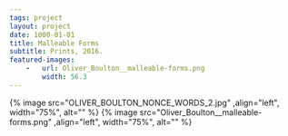 ```yaml
---
tags: project
layout: project
date: 1000-01-01
title: Malleable Forms
subtitle: Prints, 2016.
featured-images:
    -   url: Oliver_Boulton__malleable-forms.png
        width: 56.3
---
```


{% image src="OLIVER_BOULTON_NONCE_WORDS_2.jpg"    ,align="left", width="75%", alt="" %}
{% image src="Oliver_Boulton__malleable-forms.png" ,align="left", width="75%", alt="" %}
